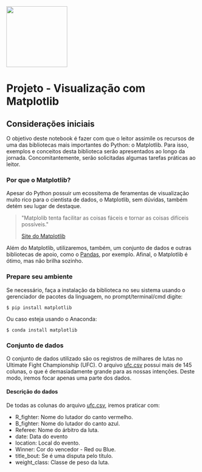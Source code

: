 <img src="https://i.imgur.com/YX6UATs.png"  width="160">

# Projeto - Visualização com Matplotlib

## Considerações iniciais

O objetivo deste notebook é fazer com que o leitor assimile os recursos de uma das bibliotecas mais importantes do Python: o Matplotlib. Para isso, exemplos e conceitos desta biblioteca serão apresentados ao longo da jornada. Concomitantemente, serão solicitadas algumas tarefas práticas ao leitor.

### Por que o Matplotlib?
Apesar do Python possuir um ecossitema de feramentas de visualização muito rico para o cientista de dados, o Matplotlib, sem dúvidas, também detém seu lugar de destaque.

> "Matplolib tenta facilitar as coisas fáceis e tornar as coisas difíceis possíveis."
>
> [Site do Matplotlib](https://matplotlib.org/)

Além do Matplotlib, utilizaremos, também, um conjunto de dados e outras bibliotecas de apoio, como o [Pandas](https://pandas.pydata.org/), por exemplo. Afinal, o Matplotlib é ótimo, mas não brilha sozinho.

### Prepare seu ambiente

Se necessário, faça a instalação da biblioteca no seu sistema usando o gerenciador de pacotes da linguagem, no prompt/terminal/cmd digite:
```
$ pip install matplotlib
```

Ou caso esteja usando o Anaconda:
```
$ conda install matplotlib
```

### Conjunto de dados
O conjunto de dados utilizado são os registros de milhares de lutas no Ultimate Fight Championship (UFC). O arquivo [ufc.csv](ufc.csv) possui mais de 145 colunas, o que é demasiadamente grande para as nossas intenções. Deste modo, iremos focar apenas uma parte dos dados.

#### Descrição do dados

De todas as colunas do arquivo [ufc.csv](ufc.csv), iremos praticar com:
- R_fighter: Nome do lutador do canto vermelho.
- B_fighter: Nome do lutador do canto azul.
- Referee: Nome do árbitro da luta.
- date: Data do evento
- location: Local do evento.
- Winner: Cor do vencedor - Red ou Blue.
- title_bout: Se é uma disputa pelo título.
- weight_class: Classe de peso da luta.
